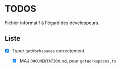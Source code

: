 # TODOS

Fichier informatif à l'égard des développeurs.

## Liste

- [x] Typer `getWorkspaces` correctement
  - [x] MAJ `DOCUMENTATION.md`, pour `getWorkspaces.ts`

